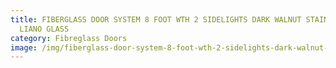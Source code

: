 ```yaml
---
title: FIBERGLASS DOOR SYSTEM 8 FOOT WTH 2 SIDELIGHTS DARK WALNUT STAIN AND
  LIANO GLASS
category: Fibreglass Doors
image: /img/fiberglass-door-system-8-foot-wth-2-sidelights-dark-walnut-stain-and-liano-glass-e1501596165110.jpg
---
```

